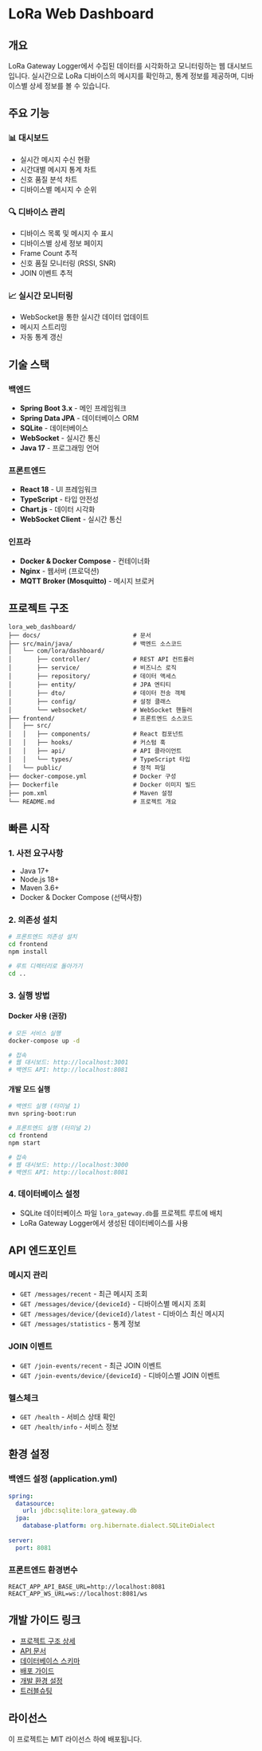 # LoRa Web Dashboard

## 개요

LoRa Gateway Logger에서 수집된 데이터를 시각화하고 모니터링하는 웹 대시보드입니다. 
실시간으로 LoRa 디바이스의 메시지를 확인하고, 통계 정보를 제공하며, 디바이스별 상세 정보를 볼 수 있습니다.

## 주요 기능

### 📊 대시보드
- 실시간 메시지 수신 현황
- 시간대별 메시지 통계 차트
- 신호 품질 분석 차트
- 디바이스별 메시지 수 순위

### 🔍 디바이스 관리
- 디바이스 목록 및 메시지 수 표시
- 디바이스별 상세 정보 페이지
- Frame Count 추적
- 신호 품질 모니터링 (RSSI, SNR)
- JOIN 이벤트 추적

### 📈 실시간 모니터링
- WebSocket을 통한 실시간 데이터 업데이트
- 메시지 스트리밍
- 자동 통계 갱신

## 기술 스택

### 백엔드
- **Spring Boot 3.x** - 메인 프레임워크
- **Spring Data JPA** - 데이터베이스 ORM
- **SQLite** - 데이터베이스
- **WebSocket** - 실시간 통신
- **Java 17** - 프로그래밍 언어

### 프론트엔드
- **React 18** - UI 프레임워크
- **TypeScript** - 타입 안전성
- **Chart.js** - 데이터 시각화
- **WebSocket Client** - 실시간 통신

### 인프라
- **Docker & Docker Compose** - 컨테이너화
- **Nginx** - 웹서버 (프로덕션)
- **MQTT Broker (Mosquitto)** - 메시지 브로커

## 프로젝트 구조

```
lora_web_dashboard/
├── docs/                          # 문서
├── src/main/java/                 # 백엔드 소스코드
│   └── com/lora/dashboard/
│       ├── controller/            # REST API 컨트롤러
│       ├── service/               # 비즈니스 로직
│       ├── repository/            # 데이터 액세스
│       ├── entity/                # JPA 엔티티
│       ├── dto/                   # 데이터 전송 객체
│       ├── config/                # 설정 클래스
│       └── websocket/             # WebSocket 핸들러
├── frontend/                      # 프론트엔드 소스코드
│   ├── src/
│   │   ├── components/            # React 컴포넌트
│   │   ├── hooks/                 # 커스텀 훅
│   │   ├── api/                   # API 클라이언트
│   │   └── types/                 # TypeScript 타입
│   └── public/                    # 정적 파일
├── docker-compose.yml             # Docker 구성
├── Dockerfile                     # Docker 이미지 빌드
├── pom.xml                        # Maven 설정
└── README.md                      # 프로젝트 개요
```

## 빠른 시작

### 1. 사전 요구사항
- Java 17+
- Node.js 18+
- Maven 3.6+
- Docker & Docker Compose (선택사항)

### 2. 의존성 설치
```bash
# 프론트엔드 의존성 설치
cd frontend
npm install

# 루트 디렉터리로 돌아가기
cd ..
```

### 3. 실행 방법

#### Docker 사용 (권장)
```bash
# 모든 서비스 실행
docker-compose up -d

# 접속
# 웹 대시보드: http://localhost:3001
# 백엔드 API: http://localhost:8081
```

#### 개발 모드 실행
```bash
# 백엔드 실행 (터미널 1)
mvn spring-boot:run

# 프론트엔드 실행 (터미널 2)
cd frontend
npm start

# 접속
# 웹 대시보드: http://localhost:3000
# 백엔드 API: http://localhost:8081
```

### 4. 데이터베이스 설정
- SQLite 데이터베이스 파일 `lora_gateway.db`를 프로젝트 루트에 배치
- LoRa Gateway Logger에서 생성된 데이터베이스를 사용

## API 엔드포인트

### 메시지 관리
- `GET /messages/recent` - 최근 메시지 조회
- `GET /messages/device/{deviceId}` - 디바이스별 메시지 조회
- `GET /messages/device/{deviceId}/latest` - 디바이스 최신 메시지
- `GET /messages/statistics` - 통계 정보

### JOIN 이벤트
- `GET /join-events/recent` - 최근 JOIN 이벤트
- `GET /join-events/device/{deviceId}` - 디바이스별 JOIN 이벤트

### 헬스체크
- `GET /health` - 서비스 상태 확인
- `GET /health/info` - 서비스 정보

## 환경 설정

### 백엔드 설정 (application.yml)
```yaml
spring:
  datasource:
    url: jdbc:sqlite:lora_gateway.db
  jpa:
    database-platform: org.hibernate.dialect.SQLiteDialect
    
server:
  port: 8081
```

### 프론트엔드 환경변수
```env
REACT_APP_API_BASE_URL=http://localhost:8081
REACT_APP_WS_URL=ws://localhost:8081/ws
```

## 개발 가이드 링크

- [프로젝트 구조 상세](./docs/project-structure.md)
- [API 문서](./docs/api-documentation.md)
- [데이터베이스 스키마](./docs/database-schema.md)
- [배포 가이드](./docs/deployment-guide.md)
- [개발 환경 설정](./docs/development-setup.md)
- [트러블슈팅](./docs/troubleshooting.md)

## 라이선스

이 프로젝트는 MIT 라이선스 하에 배포됩니다.